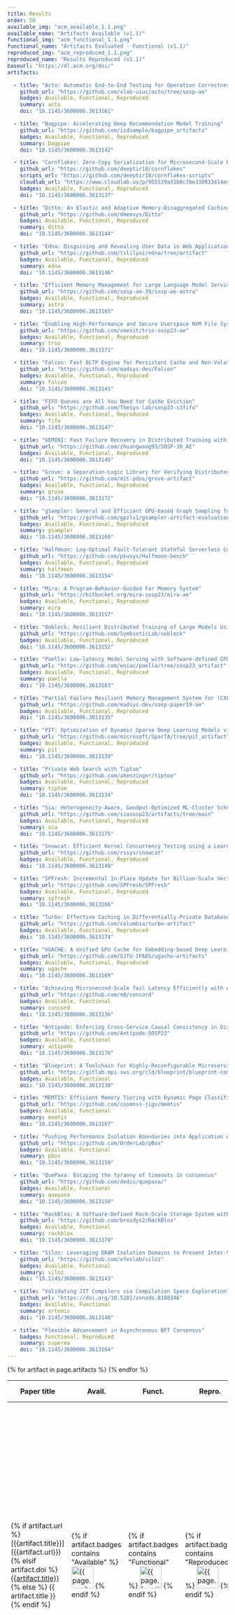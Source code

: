 ```yaml
---
title: Results
order: 50
available_img: "acm_available_1.1.png"
available_name: "Artifacts Available (v1.1)"
functional_img: "acm_functional_1.1.png"
functional_name: "Artifacts Evaluated - Functional (v1.1)"
reproduced_img: "acm_reproduced_1.1.png"
reproduced_name: "Results Reproduced (v1.1)"
baseurl: "https://dl.acm.org/doi/"
artifacts:

  - title: "Acto: Automatic End-to-End Testing for Operation Correctness of Cloud System Management"
    github_url: "https://github.com/xlab-uiuc/acto/tree/sosp-ae"
    badges: Available, Functional, Reproduced
    summary: acto
    doi: "10.1145/3600006.3613161"

  - title: "Bagpipe: Accelerating Deep Recommendation Model Training"
    github_url: "https://github.com/iidsample/bagpipe_artifacts"
    badges: Available, Functional, Reproduced
    summary: bagpipe
    doi: "10.1145/3600006.3613142"

  - title: "Cornflakes: Zero-Copy Serialization for Microsecond-Scale Networking"
    github_url: "https://github.com/deeptir18/cornflakes"
    scripts_url: "https://github.com/deeptir18/cornflakes-scripts"
    cloudlab_url: "https://www.cloudlab.us/p/955539a31b0c7be330933414edd8d4af54f7dbec"
    badges: Available, Functional, Reproduced
    doi: "10.1145/3600006.3613137"

  - title: "Ditto: An Elastic and Adaptive Memory-Disaggregated Caching System"
    github_url: "https://github.com/dmemsys/Ditto"
    badges: Available, Functional, Reproduced
    summary: ditto
    doi: "10.1145/3600006.3613144"

  - title: "Edna: Disguising and Revealing User Data in Web Applications"
    github_url: "https://github.com/tslilyai/edna/tree/artifact"
    badges: Available, Functional, Reproduced
    summary: edna
    doi: "10.1145/3600006.3613146"

  - title: "Efficient Memory Management for Large Language Model Serving with PagedAttention"
    github_url: "https://github.com/sosp-ae-39/sosp-ae-astra"
    badges: Available, Functional, Reproduced
    summary: astra
    doi: "10.1145/3600006.3613165"

  - title: "Enabling High-Performance and Secure Userspace NVM File Systems with the Trio Architecture"
    github_url: "https://github.com/vmexit/trio-sosp23-ae"
    badges: Available, Functional, Reproduced
    summary: trio
    doi: "10.1145/3600006.3613171"

  - title: "Falcon: Fast OLTP Engine for Persistent Cache and Non-Volatile Memory"
    github_url: "https://github.com/madsys-dev/Falcon"
    badges: Available, Functional, Reproduced
    summary: falcon
    doi: "10.1145/3600006.3613141"

  - title: "FIFO Queues are All You Need for Cache Eviction"
    github_url: "https://github.com/Thesys-lab/sosp23-s3fifo"
    badges: Available, Functional, Reproduced
    summary: fifo
    doi: "10.1145/3600006.3613147"

  - title: "GEMINI: Fast Failure Recovery in Distributed Training with In-Memory Checkpoints"
    github_url: "https://github.com/zhuangwang93/SOSP-30_AE"
    badges: Available, Functional, Reproduced
    doi: "10.1145/3600006.3613145"

  - title: "Grove: a Separation-Logic Library for Verifying Distributed Systems"
    github_url: "https://github.com/mit-pdos/grove-artifact"
    badges: Available, Functional, Reproduced
    summary: grove
    doi: "10.1145/3600006.3613172"

  - title: "gSampler: General and Efficient GPU-based Graph Sampling for Graph Learning"
    github_url: "https://github.com/gpzlx1/gsampler-artifact-evaluation"
    badges: Available, Functional, Reproduced
    summary: gsampler
    doi: "10.1145/3600006.3613168"

  - title: "Halfmoon: Log-Optimal Fault-Tolerant Stateful Serverless Computing"
    github_url: "https://github.com/pkusys/Halfmoon-bench"
    badges: Available, Functional, Reproduced
    summary: halfmoon
    doi: "10.1145/3600006.3613154"

  - title: "Mira: A Program-Behavior-Guided Far Memory System"
    github_url: "https://bitbucket.org/mira-sosp23/mira-ae"
    badges: Available, Functional, Reproduced
    summary: mira
    doi: "10.1145/3600006.3613157"

  - title: "Oobleck: Resilient Distributed Training of Large Models Using Pipeline Templates"
    github_url: "https://github.com/SymbioticLab/oobleck"
    badges: Available, Functional, Reproduced
    doi: "10.1145/3600006.3613152"

  - title: "Paella: Low-latency Model Serving with Software-defined GPU Scheduling"
    github_url: "https://github.com/eniac/paella/tree/sosp23_artifact"
    badges: Available, Functional, Reproduced
    summary: paella
    doi: "10.1145/3600006.3613163"

  - title: "Partial Failure Resilient Memory Management System for (CXL-based) Distributed Shared Memory"
    github_url: "https://github.com/madsys-dev/sosp-paper19-ae"
    badges: Available, Functional, Reproduced
    doi: "10.1145/3600006.3613135"

  - title: "PIT: Optimization of Dynamic Sparse Deep Learning Models via Permutation Invariant Transformation"
    github_url: "https://github.com/microsoft/SparTA/tree/pit_artifact"
    badges: Available, Functional, Reproduced
    summary: pit
    doi: "10.1145/3600006.3613139"

  - title: "Private Web Search with Tiptoe"
    github_url: "https://github.com/ahenzinger/tiptoe"
    badges: Available, Functional, Reproduced
    summary: tiptoe
    doi: "10.1145/3600006.3613134"

  - title: "Sia: Heterogeneity-Aware, Goodput-Optimized ML-Cluster Scheduling"
    github_url: "https://github.com/siasosp23/artifacts/tree/main"
    badges: Available, Functional, Reproduced
    summary: sia
    doi: "10.1145/3600006.3613175"

  - title: "Snowcat: Efficient Kernel Concurrency Testing using a Learned Coverage Predictor"
    github_url: "https://github.com/rssys/snowcat"
    badges: Available, Functional, Reproduced
    doi: "10.1145/3600006.3613148"

  - title: "SPFresh: Incremental In-Place Update for Billion-Scale Vector Search"
    github_url: "https://github.com/SPFresh/SPFresh"
    badges: Available, Functional, Reproduced
    summary: spfresh
    doi: "10.1145/3600006.3613166"

  - title: "Turbo: Effective Caching in Differentially-Private Databases"
    github_url: "https://github.com/columbia/turbo-artifact"
    badges: Available, Functional, Reproduced
    doi: "10.1145/3600006.3613174"

  - title: "UGACHE: A Unified GPU Cache for Embedding-based Deep Learning"
    github_url: "https://github.com/SJTU-IPADS/ugache-artifacts"
    badges: Available, Functional, Reproduced
    summary: ugache
    doi: "10.1145/3600006.3613169"

  - title: "Achieving Microsecond-Scale Tail Latency Efficiently with Approximate Optimal Scheduling"
    github_url: "https://github.com/m8/concord"
    badges: Available, Functional
    summary: concord
    doi: "10.1145/3600006.3613136"

  - title: "Antipode: Enforcing Cross-Service Causal Consistency in Distributed Applications"
    github_url: "https://github.com/Antipode-SOSP23"
    badges: Available, Functional
    summary: antipode
    doi: "10.1145/3600006.3613176"

  - title: "Blueprint: A Toolchain for Highly-Reconfigurable Microservice Applications"
    github_url: "https://gitlab.mpi-sws.org/cld/blueprint/blueprint-compiler"
    badges: Available, Functional
    doi: "10.1145/3600006.3613138"

  - title: "MEMTIS: Efficient Memory Tiering with Dynamic Page Classification and Page Size Determination"
    github_url: "https://github.com/cosmoss-jigu/memtis"
    badges: Available, Functional
    summary: memtis
    doi: "10.1145/3600006.3613167"

  - title: "Pushing Performance Isolation Boundaries into Application with pBox"
    github_url: "https://github.com/OrderLab/pBox"
    badges: Available, Functional
    summary: pbox
    doi: "10.1145/3600006.3613159"

  - title: "QuePaxa: Escaping the tyranny of timeouts in consensus"
    github_url: "https://github.com/dedis/quepaxa/"
    badges: Available, Functional
    summary: quepaxa
    doi: "10.1145/3600006.3613150"

  - title: "RackBlox: A Software-Defined Rack-Scale Storage System with Network-Storage Co-Design"
    github_url: "https://github.com/breidys2/RackBlox"
    badges: Available, Functional
    summary: rackblox
    doi: "10.1145/3600006.3613170"

  - title: "Siloz: Leveraging DRAM Isolation Domains to Prevent Inter-VM Rowhammer"
    github_url: "https://github.com/efeslab/siloz"
    badges: Available, Functional
    summary: siloz
    doi: "10.1145/3600006.3613143"

  - title: "Validating JIT Compilers via Compilation Space Exploration"
    github_url: "https://doi.org/10.5281/zenodo.8188346"
    badges: Available, Functional
    summary: artemis
    doi: "10.1145/3600006.3613140"

  - title: "Flexible Advancement in Asynchronous BFT Consensus"
    badges: Functional, Reproduced
    summary: superma
    doi: "10.1145/3600006.3613164"
---
```


<table>
  <thead>
    <tr>
      <th>Paper title</th>
      <th>Avail.</th>
      <th>Funct.</th>
      <th>Repro.</th>
      <th>Available At</th>
      <th>Review Summary</th>
    </tr>
  </thead>
  <tbody>
  {% for artifact in page.artifacts %}
    <tr>
      <td>
        {% if artifact.url %}
          [{{artifact.title}}]({{artifact.url}})
        {% elsif artifact.doi %}
          <a href="{{page.baseurl}}{{artifact.doi}}">{{artifact.title}}</a>
        {% else %}
          {{ artifact.title }}
        {% endif %}
      </td>
      <td>
        {% if artifact.badges contains "Available" %}
          <img src="{{ site.baseurl }}/images/{{ page.available_img }}" alt="{{ page.available_name }}" width="50px">
        {% endif %}
      </td>
      <td>
        {% if artifact.badges contains "Functional" %}
          <img src="{{ site.baseurl }}/images/{{ page.functional_img }}" alt="{{ page.functional_name }}" width="50px">
        {% endif %}
      </td>
      <td>
        {% if artifact.badges contains "Reproduced" %}
          <img src="{{ site.baseurl }}/images/{{ page.reproduced_img }}" alt="{{ page.reproduced_name }}" width="50px">
        {% endif %}
      </td>
      <td>
        {% if artifact.award %}
          <b>Distinguished&nbsp;Artifact</b><br>
        {% endif %} {% if artifact.web_url %}
          <a href="{{artifact.web_url}}">Web</a><br>
        {% endif %} {% if artifact.github_url %}
          <a href="{{artifact.github_url}}">GitHub</a><br>
        {% endif %} {% if artifact.bitbucket_url %}
          <a href="{{artifact.bitbucket_url}}">Bitbucket</a><br>
        {% endif %} {% if artifact.data_url %}
          <a href="{{artifact.data_url}}">Data</a><br>
        {% endif %} {% if artifact.jupyter_url %}
          <a href="{{artifact.jupyter_url}}">Jupyter&nbsp;Notebook</a><br>
        {% endif %} {% if artifact.proof_url %}
          <a href="{{artifact.proof_url}}">Proofs</a><br>
        {% endif %} {% if artifact.vm_url %}
          <a href="{{artifact.vm_url}}">VM&nbsp;Image</a><br>
        {% endif %} {% if artifact.cloudlab_url %}
          <a href="{{artifact.cloudlab_url}}">CloudLab&nbsp;Profile</a><br>
        {% endif %} {% if artifact.scripts_url %}
          <a href="{{artifact.scripts_url}}">Scripts</a><br>
        {% endif %} {% if artifact.additional_urls %}
          {% for url in artifact.additional_urls %}
            <a href="{{url}}">Additional&nbsp;Resources</a><br>
          {% endfor %}
        {% endif %}
      </td>
      <td>
        {% if artifact.summary %}
          <a href="summaries/{{ artifact.summary }}">Summary</a>
        {% else %}
          <em>To be posted</em>
        {% endif %}
      </td>
    </tr>
    {% endfor %}
  </tbody>
</table>
